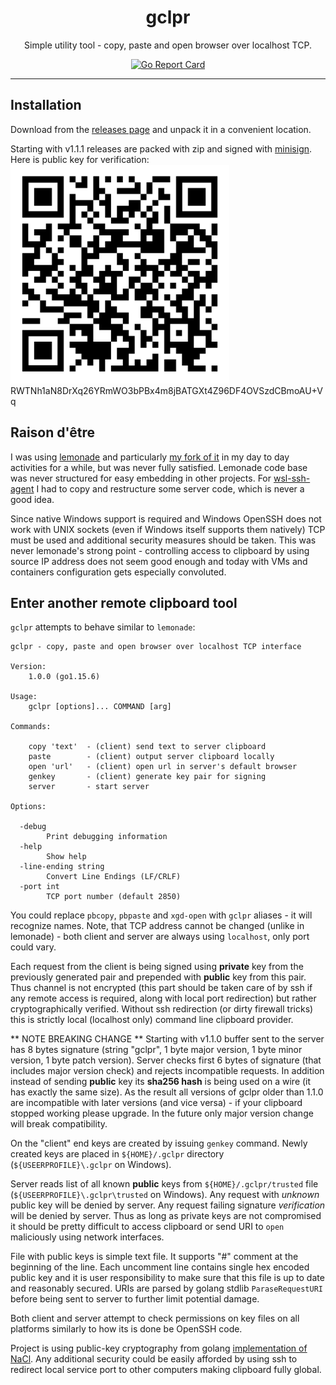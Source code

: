 <p align="center">
    <h1 align="center">gclpr</h1>
    <p align="center">
		Simple utility tool - copy, paste and open browser over localhost TCP.
    </p>
    <p align="center">
        <a href="https://goreportcard.com/report/github.com/rupor-github/gclpr"><img alt="Go Report Card" src="https://goreportcard.com/badge/github.com/rupor-github/gclpr" /></a>
    </p>
    <hr>
</p>


Installation
------------

Download from the [releases page](https://github.com/rupor-github/gclpr/releases) and unpack it in a convenient location.

Starting with v1.1.1 releases are packed with zip and signed with [minisign](https://jedisct1.github.io/minisign/). Here is public key for verification: ![key](docs/build_key.png) RWTNh1aN8DrXq26YRmWO3bPBx4m8jBATGXt4Z96DF4OVSzdCBmoAU+Vq

Raison d'être
------------

I was using [lemonade](https://github.com/lemonade-command/lemonade) and particularly [my fork of it](https://github.com/rupor-github/lemonade) in my day to day activities 
for a while, but was never fully satisfied. Lemonade code base was never structured for easy embedding in other projects. For [wsl-ssh-agent](https://github.com/rupor-github/wsl-ssh-agent) I had to copy and restructure some server code, which is never a good idea. 

Since native Windows support is required and Windows OpenSSH does not work with UNIX sockets (even if Windows itself supports them natively) TCP must be used and additional security measures should be taken. This was never lemonade's strong point - controlling access to clipboard by using source IP address does not seem good enough and today with VMs and containers configuration gets especially convoluted.

Enter another remote clipboard tool
------------
`gclpr` attempts to behave similar to `lemonade`:

```
gclpr - copy, paste and open browser over localhost TCP interface

Version:
    1.0.0 (go1.15.6) 

Usage:
    gclpr [options]... COMMAND [arg]

Commands:

    copy 'text'  - (client) send text to server clipboard
    paste        - (client) output server clipboard locally
    open 'url'   - (client) open url in server's default browser
    genkey       - (client) generate key pair for signing
    server       - start server

Options:

  -debug
        Print debugging information
  -help
        Show help
  -line-ending string
        Convert Line Endings (LF/CRLF)
  -port int
        TCP port number (default 2850)
```
You could replace `pbcopy`, `pbpaste` and `xgd-open` with `gclpr` aliases - it will recognize names. Note, that TCP address cannot be changed (unlike in lemonade) - both client and server are always using `localhost`, only port could vary.

Each request from the client is being signed using **private** key from the previously generated pair and prepended with **public** key from this pair. Thus channel is not encrypted (this part should be taken care of by ssh if any remote access is required, along with local port redirection) but rather cryptographically verified. Without ssh redirection (or dirty firewall tricks) this is strictly local (localhost only) command line clipboard provider.

** NOTE BREAKING CHANGE ** Starting with v1.1.0 buffer sent to the server has 8 bytes signature (string "gclpr", 1 byte major version, 1 byte minor version, 1 byte patch version). Server checks first 6 bytes of signature (that includes major version check) and rejects incompatible requests. In addition instead of sending **public** key its **sha256 hash** is being used on a wire (it has exactly the same size). As the result all versions of gclpr older than 1.1.0 are incompatible with later versions (and vice versa) - if your clipboard stopped working please upgrade. In the future only major version change will break compatibility. 

On the "client" end keys are created by issuing `genkey` command. Newly created keys are placed in `${HOME}/.gclpr` directory (`${USEERPROFILE}\.gclpr` on Windows).

Server reads list of all known **public** keys from `${HOME}/.gclpr/trusted` file (`${USEERPROFILE}\.gclpr\trusted` on Windows). Any request with _unknown_ public key will be denied by server. Any request failing signature _verification_ will be denied by server. Thus as long as private keys are not compromised it should be pretty difficult to access clipboard or send URI to `open` maliciously using network interfaces.

File with public keys is simple text file. It supports "#" comment at the beginning of the line. Each uncomment line contains single hex encoded public key and it is user responsibility to make sure that this file is up to date and reasonably secured. URIs are parsed by golang stdlib `ParaseRequestURI` before being sent to server to further limit potential damage.

Both client and server attempt to check permissions on key files on all platforms similarly to how its is done be OpenSSH code.

Project is using public-key cryptography from golang [implementation of NaCl](https://pkg.go.dev/golang.org/x/crypto/nacl). Any additional security could be easily afforded by using ssh to redirect local service port to other computers making clipboard fully global.
